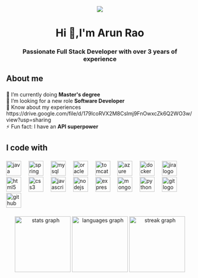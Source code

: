 <div align="center">
  <img src="https://visitor-badge.laobi.icu/badge?page_id=ArunRao1997.ArunRao1997&"  />
</div>

###

<h1 align="center">Hi 👋,I'm Arun Rao</h1>

###

<h3 align="center">Passionate Full Stack Developer with over <b>3 years of experience</b></h3>

###

<h2 align="left">About me</h2>

###

<p align="left">🔭 I’m currently doing <b>Master's degree</b> <br>🤝 I’m looking for a new role <b>Software Developer</b><br>📄 Know about my experiences https://drive.google.com/file/d/179lcoRVX2M8Cslmj9FnOwxcZk6Q2WO3w/view?usp=sharing<br>⚡ Fun fact: I have an <b>API superpower</b></p>

###

<h2 align="left">I code with</h2>

###

<div align="left">
  <img src="https://cdn.jsdelivr.net/gh/devicons/devicon/icons/java/java-original.svg" height="40" alt="java logo"  />
  <img width="12" />
  <img src="https://cdn.jsdelivr.net/gh/devicons/devicon/icons/spring/spring-original.svg" height="40" alt="spring logo"  />
  <img width="12" />
  <img src="https://skillicons.dev/icons?i=mysql" height="40" alt="mysql logo"  />
  <img width="12" />
  <img src="https://cdn.jsdelivr.net/gh/devicons/devicon/icons/oracle/oracle-original.svg" height="40" alt="oracle logo"  />
  <img width="12" />
  <img src="https://cdn.jsdelivr.net/gh/devicons/devicon/icons/tomcat/tomcat-original.svg" height="40" alt="tomcat logo"  />
  <img width="12" />
  <img src="https://cdn.jsdelivr.net/gh/devicons/devicon/icons/azure/azure-original.svg" height="40" alt="azure logo"  />
  <img width="12" />
  <img src="https://skillicons.dev/icons?i=docker" height="40" alt="docker logo"  />
  <img width="12" />
  <img src="https://cdn.jsdelivr.net/gh/devicons/devicon/icons/jira/jira-original.svg" height="40" alt="jira logo"  />
  <img width="12" />
  <img src="https://cdn.jsdelivr.net/gh/devicons/devicon/icons/html5/html5-original.svg" height="40" alt="html5 logo"  />
  <img width="12" />
  <img src="https://cdn.jsdelivr.net/gh/devicons/devicon/icons/css3/css3-original.svg" height="40" alt="css3 logo"  />
  <img width="12" />
  <img src="https://cdn.jsdelivr.net/gh/devicons/devicon/icons/javascript/javascript-original.svg" height="40" alt="javascript logo"  />
  <img width="12" />
  <img src="https://cdn.jsdelivr.net/gh/devicons/devicon/icons/nodejs/nodejs-original.svg" height="40" alt="nodejs logo"  />
  <img width="12" />
  <img src="https://skillicons.dev/icons?i=express" height="40" alt="express logo"  />
  <img width="12" />
  <img src="https://skillicons.dev/icons?i=mongodb" height="40" alt="mongodb logo"  />
  <img width="12" />
  <img src="https://cdn.jsdelivr.net/gh/devicons/devicon/icons/python/python-original.svg" height="40" alt="python logo"  />
  <img width="12" />
  <img src="https://cdn.jsdelivr.net/gh/devicons/devicon/icons/git/git-original.svg" height="40" alt="git logo"  />
  <img width="12" />
  <img src="https://skillicons.dev/icons?i=github" height="40" alt="github logo"  />
</div>

###

<div align="center">
  <img src="https://github-readme-stats.vercel.app/api?username=ArunRao1997&hide_title=false&hide_rank=false&show_icons=true&include_all_commits=true&count_private=true&disable_animations=false&theme=codeSTACKr&locale=en&hide_border=false&order=1" height="150" alt="stats graph"  />
  <img src="https://github-readme-stats.vercel.app/api/top-langs?username=ArunRao1997&locale=en&hide_title=false&layout=compact&card_width=320&langs_count=5&theme=codeSTACKr&hide_border=false&order=2" height="150" alt="languages graph"  />
  <img src="https://streak-stats.demolab.com?user=ArunRao1997&locale=en&mode=daily&theme=tokyonight&hide_border=false&border_radius=5&order=3" height="150" alt="streak graph"  />
</div>

###
